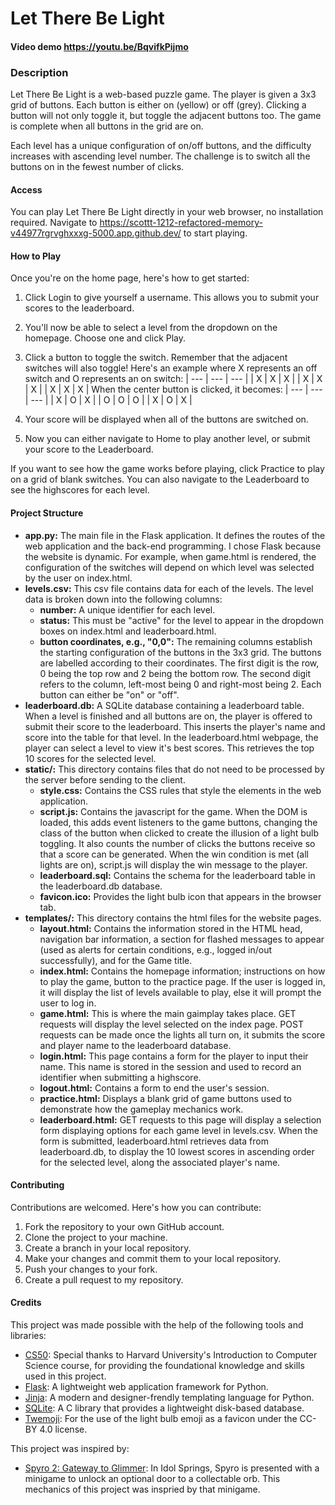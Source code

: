 # Let There Be Light
#### Video demo <https://youtu.be/BqvifkPijmo>

### Description
Let There Be Light is a web-based puzzle game. The player is given a 3x3 grid of buttons. Each button is either on (yellow) or off (grey). Clicking a button will not only toggle it, but toggle the adjacent buttons too. The game is complete when all buttons in the grid are on.

Each level has a unique configuration of on/off buttons, and the difficulty increases with ascending level number. The challenge is to switch all the buttons on in the fewest number of clicks.

#### Access
You can play Let There Be Light directly in your web browser, no installation required. Navigate to https://scottt-1212-refactored-memory-v44977rgrvghxxxg-5000.app.github.dev/ to start playing.

#### How to Play
Once you're on the home page, here's how to get started:
1. Click Login to give yourself a username. This allows you to submit your scores to the leaderboard.
2. You'll now be able to select a level from the dropdown on the homepage. Choose one and click Play.
3. Click a button to toggle the switch. Remember that the adjacent switches will also toggle! Here's an example where X represents an off switch and O represents an on switch:
| --- | --- | --- |
| X | X | X |
| X | X | X |
| X | X | X |
When the center button is clicked, it becomes:
| --- | --- | --- |
| X | O | X |
| O | O | O |
| X | O | X |

4. Your score will be displayed when all of the buttons are switched on.
5. Now you can either navigate to Home to play another level, or submit your score to the Leaderboard.

If you want to see how the game works before playing, click Practice to play on a grid of blank switches. You can also navigate to the Leaderboard to see the highscores for each level.

#### Project Structure
- **app.py:** The main file in the Flask application. It defines the routes of the web application and the back-end programming. I chose Flask because the website is dynamic. For example, when game.html is rendered, the configuration of the switches will depend on which level was selected by the user on index.html.
- **levels.csv:** This csv file contains data for each of the levels. The level data is broken down into the following columns:
    - **number:** A unique identifier for each level.
    - **status:** This must be "active" for the level to appear in the dropdown boxes on index.html and leaderboard.html.
    - **button coordinates, e.g., "0,0":** The remaining columns establish the starting configuration of the buttons in the 3x3 grid. The buttons are labelled according to their coordinates. The first digit is the row, 0 being the top row and 2 being the bottom row. The second digit refers to the column, left-most being 0 and right-most being 2. Each button can either be "on" or "off".
- **leaderboard.db:** A SQLite database containing a leaderboard table. When a level is finished and all buttons are on, the player is offered to submit their score to the leaderboard. This inserts the player's name and score into the table for that level. In the leaderboard.html webpage, the player can select a level to view it's best scores. This retrieves the top 10 scores for the selected level.
- **static/:** This directory contains files that do not need to be processed by the server before sending to the client.
    - **style.css:** Contains the CSS rules that style the elements in the web application.
    - **script.js:** Contains the javascript for the game. When the DOM is loaded, this adds event listeners to the game buttons, changing the class of the button when clicked to create the illusion of a light bulb toggling. It also counts the number of clicks the buttons receive so that a score can be generated. When the win condition is met (all lights are on), script.js will display the win message to the player.
    - **leaderboard.sql:** Contains the schema for the leaderboard table in the leaderboard.db database.
    - **favicon.ico:** Provides the light bulb icon that appears in the browser tab.
- **templates/:** This directory contains the html files for the website pages.
    - **layout.html:** Contains the information stored in the HTML head, navigation bar information, a section for flashed messages to appear (used as alerts for certain conditions, e.g., logged in/out successfully), and for the Game title.
    - **index.html:** Contains the homepage information; instructions on how to play the game, button to the practice page. If the user is logged in, it will display the list of levels available to play, else it will prompt the user to log in.
    - **game.html:** This is where the main gaimplay takes place. GET requests will display the level selected on the index page. POST requests can be made once the lights all turn on, it submits the score and player name to the leaderboard database.
    - **login.html:** This page contains a form for the player to input their name. This name is stored in the session and used to record an identifier when submitting a highscore.
    - **logout.html:** Contains a form to end the user's session.
    - **practice.html:** Displays a blank grid of game buttons used to demonstrate how the gameplay mechanics work.
    - **leaderboard.html:** GET requests to this page will display a selection form displaying options for each game level in levels.csv. When the form is submitted, leaderboard.html retrieves data from leaderboard.db, to display the 10 lowest scores in ascending order for the selected level, along the associated player's name.

#### Contributing
Contributions are welcomed. Here's how you can contribute:
1. Fork the repository to your own GitHub account.
2. Clone the project to your machine.
3. Create a branch in your local repository.
4. Make your changes and commit them to your local repository.
5. Push your changes to your fork.
6. Create a pull request to my repository.

#### Credits
This project was made possible with the help of the following tools and libraries:
- [CS50](https://cs50.harvard.edu): Special thanks to Harvard University's Introduction to Computer Science course, for providing the foundational knowledge and skills used in this project.
- [Flask](https://flask.palletsprojects.com/en/2.3.x/): A lightweight web application framework for Python.
- [Jinja](https://jinja.palletsprojects.com/en/3.1.x/): A modern and designer-frendly templating language for Python.
- [SQLite](https://www.sqlite.org/index.html): A C library that provides a lightweight disk-based database.
- [Twemoji](https://twemoji.twitter.com/): For the use of the light bulb emoji as a favicon under the CC-BY 4.0 license.

This project was inspired by:
- [Spyro 2: Gateway to Glimmer](https://insomniac.games/game/spyro-the-dragon/): In Idol Springs, Spyro is presented with a minigame to unlock an optional door to a collectable orb. This mechanics of this project was inspried by that minigame.